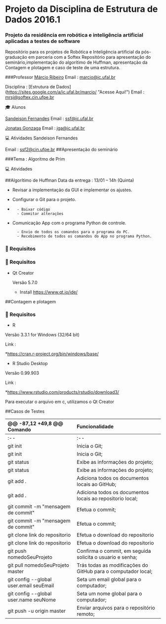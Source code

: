 # Projeto da Disciplina de Estrutura de Dados 2016.1
### Projeto da residência em robótica e inteligência artificial aplicadas a testes de software

  Repositório para os projetos de Robótica e Inteligência artificial da pós-graduação em parceria com a Softex
  Repositório para apresentação do seminário,implementação do algorítimo de Huffman, 
  apresentação da Contagem e plotagem e caso de teste de uma estrutura.


###Professor
  [Márcio Ribeiro](https://sites.google.com/a/ic.ufal.br/marcio/ "Professor Márcio Ribeiro")
  Email : <marcio@ic.ufal.br>


  Disciplina : [Estrutura de Dados] (https://sites.google.com/a/ic.ufal.br/marcio/ "Acesse Aqui!")
  Email : <mrsj@softex.cin.ufpe.br>



:mortar_board: Alunos


  [Sandeison Fernandes](https://www.linkedin.com/in/SandeisonFernandes "Sandeison Fernandes")
  Email : <ssf@ic.ufal.br>
  

  [Jonatas Gonzaga](https://github.com/jgaraujo "Jonatas Gonzaga")
  Email : <jga@ic.ufal.br>




:computer: Atividades
  Sandeison Fernandes

  Email : <ssf2@cin.ufpe.br>
##Apresentação do seminário



###Tema : Algoritmo de Prim




:computer: Atividades


##Algorítimo de Huffman
Data da entrega : 13/01 – 14h (Quinta)
- Revisar a implementação da GUI e implementar os ajustes.
- Configurar o Git para o projeto.
- 
        - Baixar código
        - Commitar alterações

- Comunicação App com o programa Python de controle.  

        - Envio de todos os comandos para o programa do PC.
        - Recebimento de todos os comandos do App no programa Python.




### :beginner: Requisitos 
### :beginner: Requisitos 
* Qt Creator 

  Versão 5.7.0

  * Install <https://www.qt.io/ide/>









##Contagem e plotagem

### :beginner: Requisitos 


* R

Versão  3.3.1 for Windows (32/64 bit)

Link :

 *https://cran.r-project.org/bin/windows/base/


* R Studio Desktop 

Versão 0.99.903

Link :

 *https://www.rstudio.com/products/rstudio/download3/


Para executar o arquivo em c, utilizamos o Qt Creator 



##Casos de Testes









@@ -87,12 +49,8 @@ Comando | Funcionalidade
:-- | :-- 
:-- | :-- 
git init | Inicia o Git;
git init | Inicia o Git;
git status | Exibe as informações do projeto;
git status | Exibe as informações do projeto;
git add . | Adiciona  todos os documentos locais ao GitHub;
git add . | Adiciona  todos os documentos locais ao repositorio local;
git commit -m "mensagem de commit" | Efetua o commit;
git commit -m "mensagem de commit" | Efetua o commit;
git clone link do repositorio | Efetua o download do repositorio
git clone link do repositorio | Efetua o download do repositorio
git push nomedoSeuProjeto | Confirma o commit, em seguida solicita o usuario e senha;
git pull nomedoSeuProjeto master | Trás todas as modificações do GitHub para o computador local;
git config --global user.email seuEmail | Seta um email global para o computador;
git config --global user.name seuNome | Seta um nome global para o computador;
git push -u origin master | Enviar arquivos para o repositório remoto;
